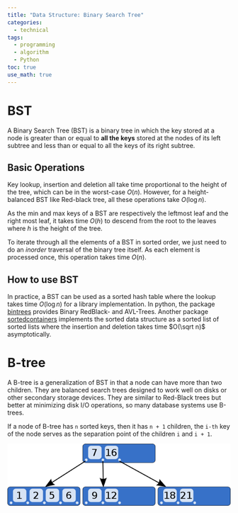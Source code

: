 ```yaml
---
title: "Data Structure: Binary Search Tree"
categories:
  - technical
tags:
  - programming
  - algorithm
  - Python
toc: true
use_math: true
---
```

# BST
A Binary Search Tree (BST) is a binary tree in which the key stored at a node is greater than or equal to **all the keys** stored at the nodes of its left subtree and less than or equal to all the keys of its right subtree.

## Basic Operations
Key lookup, insertion and deletion all take time proportional to the height of the tree, which can be in the worst-case $O(n)$. However, for a height-balanced BST like Red-black tree, all these operations take $O(\log n)$.

As the min and max keys of a BST are respectively the leftmost leaf and the right most leaf, it takes time $O(h)$ to descend from the root to the leaves where $h$ is the height of the tree.

To iterate through all the elements of a BST in sorted order, we just need to do an _inorder_ traversal of the binary tree itself. As each element is processed once, this operation takes time $O(n)$.

## How to use BST
In practice, a BST can be used as a sorted hash table where the lookup takes time $O(\log n)$ for a library implementation. In python, the package [bintrees](https://pypi.org/project/bintrees/) provides Binary RedBlack- and AVL-Trees. Another package [sortedcontainers](http://www.grantjenks.com/docs/sortedcontainers/) implements the sorted data structure as a sorted list of sorted lists where the insertion and deletion takes time $O(\sqrt n)$ asymptotically.


# B-tree
A B-tree is a generalization of BST in that a node can have more than two children. They are balanced search trees designed to work well on disks or other secondary storage devices. They are similar to Red-Black trees but better at minimizing disk I/O operations, so many database systems use B-trees.

If a node of B-tree has `n` sorted keys, then it has `n + 1` children, the `i-th` key of the node serves as the separation point of the children `i` and `i + 1`.

![B-tree](./img/640px-B-tree.svg.png)